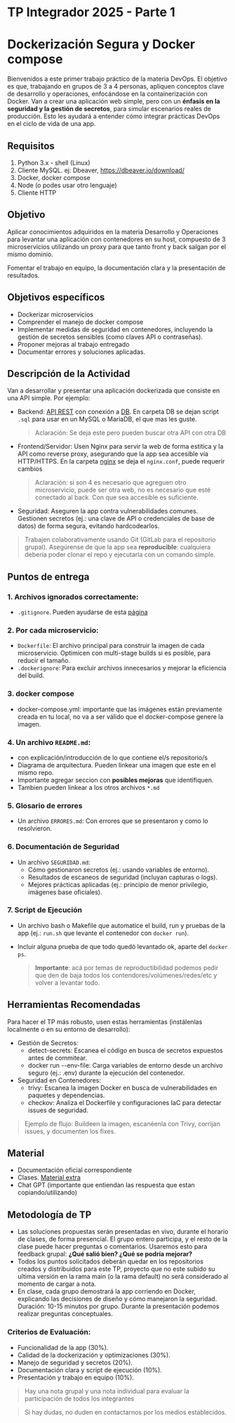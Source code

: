 # TP Integrador 2025 - Parte 1

# Dockerización Segura y Docker compose
Bienvenidos a este primer trabajo práctico de la materia DevOps. El objetivo es que, trabajando en grupos de 3 a 4 personas, apliquen conceptos clave de desarrollo y operaciones, enfocándose en la containerización con Docker. Van a crear una aplicación web simple, pero con un **énfasis en la seguridad y la gestión de secretos**, para simular escenarios reales de producción. Esto les ayudará a entender cómo integrar prácticas DevOps en el ciclo de vida de una app.

## Requisitos
1. Python 3.x - shell (Linux)
2. Cliente MySQL. ej: Dbeaver, https://dbeaver.io/download/ 
3. Docker, docker compose
4. Node (o podes usar otro lenguaje)
5. Cliente HTTP 

## Objetivo
Aplicar conocimientos adquiridos en la materia Desarrollo y Operaciones para levantar una aplicación con contenedores en su host, compuesto de 3 microservicios utilizando un proxy para que tanto front y back salgan por el mismo dominio.

Fomentar el trabajo en equipo, la documentación clara y la presentación de resultados.

## Objetivos específicos
- Dockerizar microservicios
- Comprender el manejo de docker compose
- Implementar medidas de seguridad en contenedores, incluyendo la gestión de secretos sensibles (como claves API o contraseñas).
- Proponer mejoras al trabajo entregado
- Documentar errores y soluciones aplicadas.


## Descripción de la Actividad
Van a desarrollar y presentar una aplicación dockerizada que consiste en una API simple. Por ejemplo:
- Backend: [API REST](./api/) con conexión a [DB](./db/). En carpeta DB se dejan script `.sql` para usar en un MySQL o MariaDB, el que mas les guste. 
    > Aclaración: Se deja este pero pueden buscar otra API con otra DB
- Frontend/Servidor: Usen Nginx para servir la web de forma estitica y la API como reverse proxy, asegurando que la app sea accesible vía HTTP/HTTPS. En la carpeta [nginx](./nginx/) se deja el `nginx.conf`, puede requerir cambios
    > Aclaración: si son 4 es necesario que agreguen otro microservicio, puede ser otra web, no es necesario que esté conectado al back. Con que sea accesible es suficiente.
- Seguridad: Aseguren la app contra vulnerabilidades comunes. Gestionen secretos (ej.: una clave de API o credenciales de base de datos) de forma segura, evitando hardcodearlos.

> Trabajen colaborativamente usando Git (GitLab para el repositorio grupal). Asegúrense de que la app sea **reproducible**: cualquiera debería poder clonar el repo y ejecutarla con un comando simple.



## Puntos de entrega
### 1. Archivos ignorados correctamente:
- `.gitignore`. Pueden ayudarse de esta [página](https://www.toptal.com/developers/gitignore/) 
### 2. Por cada microservicio:
- `Dockerfile`: El archivo principal para construir la imagen de cada microservicio. Optimicen con multi-stage builds si es posible, para reducir el tamaño.
- `.dockerignore`: Para excluir archivos innecesarios y mejorar la eficiencia del build.
### 3. docker compose
- docker-compose.yml: importante que las imágenes están previamente creada en tu local, no va a ser válido que el docker-compose genere la imagen.
### 4. Un archivo `README.md`: 
- con explicación/introducción de lo que contiene el/s repositorio/s
- Diagrama de arquitectura. Pueden linkear una imagen que este en el mismo repo. 
- Importante agregar seccion con **posibles mejoras** que identifiquen.
- Tambien pueden linkear a los otros archivos `*.md`
### 5. Glosario de errores
- Un archivo `ERRORES.md`: Con errores que se presentaron y como lo resolvieron.
### 6. Documentación de Seguridad
- Un archivo `SEGURIDAD.md`:
    - Cómo gestionaron secretos (ej.: usando variables de entorno).
    - Resultados de escaneos de seguridad (incluyan capturas o logs).
    - Mejores prácticas aplicadas (ej.: principio de menor privilegio, imágenes base oficiales).
### 7. Script de Ejecución
- Un archivo bash o Makefile que automatice el build, run y pruebas de la app (ej.: `run.sh` que levante el contenedor con `docker run`). 
- Incluir alguna prueba de que todo quedó levantado ok, aparte del `docker ps`.
  
  > **Importante**: acá por temas de reproductibilidad podemos pedir que den de baja todos los contendores/volúmenes/redes/etc y volver a levantar todo. 

## Herramientas Recomendadas
Para hacer el TP más robusto, usen estas herramientas (instálenlas localmente o en su entorno de desarrollo):
- Gestión de Secretos:
    - detect-secrets: Escanea el código en busca de secretos expuestos antes de commitear.
    - docker run --env-file: Carga variables de entorno desde un archivo seguro (ej.: .env) durante la ejecución del contenedor.
- Seguridad en Contenedores:
    - trivy: Escanea la imagen Docker en busca de vulnerabilidades en paquetes y dependencias.
    - checkov: Analiza el Dockerfile y configuraciones IaC para detectar issues de seguridad.
> Ejemplo de flujo: Buildeen la imagen, escanéenla con Trivy, corrijan issues, y documenten los fixes.



## Material
- Documentación oficial correspondiente
- Clases. [Material extra](https://labsys.frc.utn.edu.ar/gitlab/desarrollo-y-operaciones-devops/material/material-de-lectura)
- Chat GPT (importante que entiendan las respuesta que estan copiando/utilizando)

## Metodología de TP
- Las soluciones propuestas serán presentadas en vivo, durante el horario de clases, de forma presencial. El grupo entero participa, y el resto de la clase puede hacer preguntas o comentarios. Usaremos esto para feedback grupal: **¿Qué salió bien? ¿Qué se podría mejorar?**
- Todos los puntos solicitados deberán quedar en los repositorios creados y distribuidos para este TP, proyecto que no este subido su ultima versión en la rama main (o la rama default) no será considerado al momento de cargar a nota.
- En clase, cada grupo demostrará la app corriendo en Docker, explicando las decisiones de diseño y cómo manejaron la seguridad. Duración: 10-15 minutos por grupo. Durante la presentación podemos realizar preguntas conceptuales. 

### Criterios de Evaluación:
- Funcionalidad de la app (30%).
- Calidad de la dockerización y optimizaciones (30%).
- Manejo de seguridad y secretos (20%).
- Documentación clara y script de ejecución (10%).
- Presentación y trabajo en equipo (10%).
> Hay una nota grupal y una nota individual para evaluar la participación de todos los integrantes

>Si hay dudas, no duden en contactarnos por los medios establecidos.


